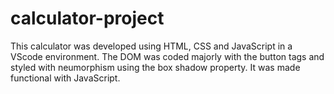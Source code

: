 # calculator-project
This calculator was developed using HTML, CSS and JavaScript in a VScode environment. The DOM was coded majorly with the button tags and styled with neumorphism using the box shadow property. It was made functional with JavaScript.
